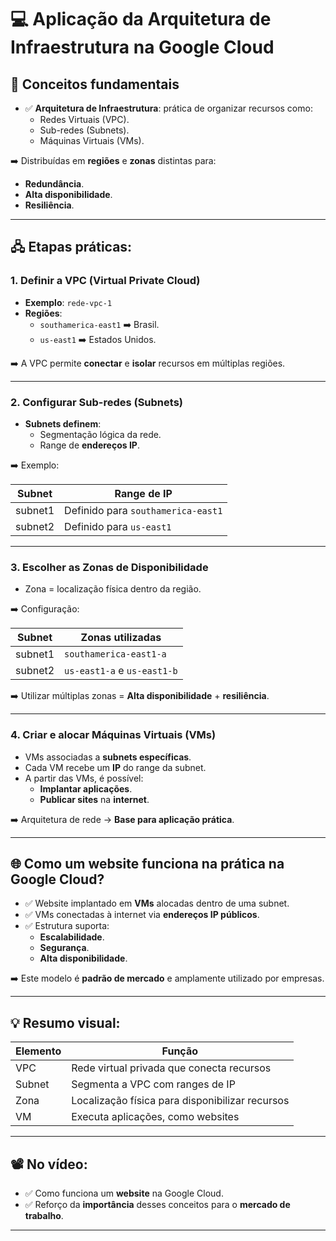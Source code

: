 # &#x1F4BB; Aplicação da Arquitetura de Infraestrutura na Google Cloud

## &#x1F4C1; Conceitos fundamentais

- ✅ **Arquitetura de Infraestrutura**: prática de organizar recursos como:
  - Redes Virtuais (VPC).
  - Sub-redes (Subnets).
  - Máquinas Virtuais (VMs).
  
➡️ Distribuídas em **regiões** e **zonas** distintas para:
- **Redundância**.
- **Alta disponibilidade**.
- **Resiliência**.

---

## &#x1F5A7;&#xFE0F; Etapas práticas:

### 1. **Definir a VPC (Virtual Private Cloud)**

- **Exemplo**: `rede-vpc-1`
- **Regiões**:
  - `southamerica-east1` ➡️ Brasil.
  - `us-east1` ➡️ Estados Unidos.

➡️ A VPC permite **conectar** e **isolar** recursos em múltiplas regiões.

---

### 2. **Configurar Sub-redes (Subnets)**

- **Subnets definem**:
  - Segmentação lógica da rede.
  - Range de **endereços IP**.

➡️ Exemplo:

| Subnet  | Range de IP |
|----------|------------|
| subnet1  | Definido para `southamerica-east1` |
| subnet2  | Definido para `us-east1` |

---

### 3. **Escolher as Zonas de Disponibilidade**

- Zona = localização física dentro da região.

➡️ Configuração:

| Subnet  | Zonas utilizadas               |
|---------|--------------------------------|
| subnet1 | `southamerica-east1-a`         |
| subnet2 | `us-east1-a` e `us-east1-b`    |

➡️ Utilizar múltiplas zonas = **Alta disponibilidade** + **resiliência**.

---

### 4. **Criar e alocar Máquinas Virtuais (VMs)**

- VMs associadas a **subnets específicas**.
- Cada VM recebe um **IP** do range da subnet.
- A partir das VMs, é possível:
  - **Implantar aplicações**.
  - **Publicar sites** na **internet**.

➡️ Arquitetura de rede → **Base para aplicação prática**.

---

## &#x1F310; Como um website funciona na prática na Google Cloud?

- ✅ Website implantado em **VMs** alocadas dentro de uma subnet.
- ✅ VMs conectadas à internet via **endereços IP públicos**.
- ✅ Estrutura suporta:
  - **Escalabilidade**.
  - **Segurança**.
  - **Alta disponibilidade**.

➡️ Este modelo é **padrão de mercado** e amplamente utilizado por empresas.

---

## &#x1F4A1; Resumo visual:

| **Elemento** | **Função** |
|--------------|------------|
| VPC          | Rede virtual privada que conecta recursos |
| Subnet       | Segmenta a VPC com ranges de IP |
| Zona         | Localização física para disponibilizar recursos |
| VM           | Executa aplicações, como websites |

---

## &#x1F4FD;&#xFE0F; No vídeo:

- ✅ Como funciona um **website** na Google Cloud.
- ✅ Reforço da **importância** desses conceitos para o **mercado de trabalho**.

---